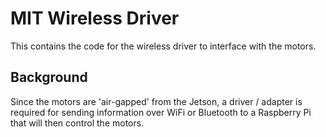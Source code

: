 # MIT Wireless Driver #

This contains the code for the wireless driver to interface with the motors.  

## Background ##

Since the motors are 'air-gapped' from the Jetson, a driver / adapter is required for sending information over WiFi or Bluetooth to a Raspberry Pi that will then control the motors.